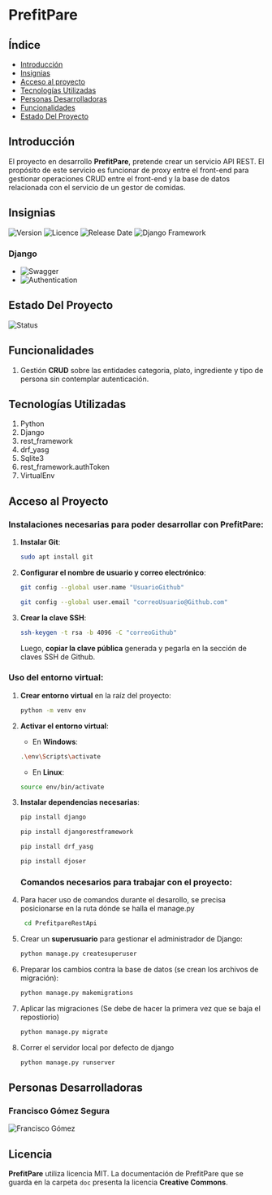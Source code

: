 # PrefitPare

## Índice

- [Introducción](#introducción)
- [Insignias](#insignias)
- [Acceso al proyecto](#acceso-al-proyecto)
- [Tecnologías Utilizadas](#tecnologías-utilizadas)
- [Personas Desarrolladoras](#personas-desarrolladoras)
- [Funcionalidades](#funcionalidades)
- [Estado Del Proyecto](#estado-del-proyecto)

## Introducción

El proyecto en desarrollo **PrefitPare**, pretende crear un servicio API REST. El propósito de este servicio es funcionar de proxy entre el front-end para gestionar operaciones CRUD entre el front-end y la base de datos relacionada con el servicio de un gestor de comidas.

## Insignias

![Version](https://img.shields.io/badge/Version-Python%203.8.10-red?style=plastic&labelColor=black)
![Licence](https://img.shields.io/badge/licence-MIT-purple?style=plastic&labelColor=black)
![Release Date](https://img.shields.io/badge/ReleaseDate-16th%20June%202025-orange?style=plastic&labelColor=grey)
![Django Framework](https://img.shields.io/badge/Framework-Django-blue?style=plastic)

### Django
- ![Swagger](https://img.shields.io/badge/Swagger%20-drf_yasg-orange?style=plastic&labelColor=Grey)
- ![Authentication](https://img.shields.io/badge/Authentication-rest_framework.authtoken-green?style=plastic&labelColor=red)

## Estado Del Proyecto

![Status](https://img.shields.io/badge/Status-En%20Desarrolo-yellow)

## Funcionalidades

1. Gestión **CRUD** sobre las entidades categoria, plato, ingrediente y tipo de persona sin contemplar autenticación.

## Tecnologías Utilizadas

1. Python
2. Django
3. rest_framework
4. drf_yasg
5. Sqlite3
6. rest_framework.authToken
7. VirtualEnv

## Acceso al Proyecto

### Instalaciones necesarias para poder desarrollar con PrefitPare:

1. **Instalar Git**:

    ```bash
    sudo apt install git
    ```

2. **Configurar el nombre de usuario y correo electrónico**:

    ```bash
    git config --global user.name "UsuarioGithub"
    ```
    
   ```bash
   git config --global user.email "correoUsuario@Github.com"
   ```

3. **Crear la clave SSH**:

    ```bash
    ssh-keygen -t rsa -b 4096 -C "correoGithub"
    ```

    Luego, **copiar la clave pública** generada y pegarla en la sección de claves SSH de Github.

### Uso del entorno virtual:

1. **Crear entorno virtual** en la raíz del proyecto:

    ```bash
    python -m venv env
    ```

2. **Activar el entorno virtual**:

    - En **Windows**:
    ```bash
    .\env\Scripts\activate
    ```

    - En **Linux**:
    ```bash
    source env/bin/activate
    ```

3. **Instalar dependencias necesarias**:

    ```bash
    pip install django
    ```
     
   ```bash
   pip install djangorestframework
   ```
   ```bash
   pip install drf_yasg
   ```
      ```bash
   pip install djoser
   ```
   ### Comandos necesarios para trabajar con el proyecto:
 1. Para hacer uso de comandos durante el desarollo, se precisa posicionarse en la ruta dónde se halla el manage.py
    ```bash
     cd PrefitpareRestApi
    ```
2. Crear un **superusuario** para gestionar el administrador de Django:
    ```bash
    python manage.py createsuperuser
    ```
 3. Preparar los cambios contra la base de datos (se crean los archivos de migración):
    ```bash
    python manage.py makemigrations
    ```
4. Aplicar las migraciones (Se debe de hacer la primera vez que se baja el repostiorio)
    ```bash
    python manage.py migrate
    ```
5. Correr el servidor local por defecto de django
    ```bash
    python manage.py runserver
    ```

## Personas Desarrolladoras

### Francisco Gómez Segura
![Francisco Gómez](https://github.com/user-attachments/assets/177d09ae-c773-4833-b830-3cd9fa5db213)

## Licencia

**PrefitPare** utiliza licencia MIT. La documentación de PrefitPare que se guarda en la carpeta `doc` presenta la licencia **Creative Commons**.
